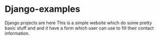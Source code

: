 # Django-examples
Django projects are here
This is a simple website which do some pretty basic stuff and and it have a form which user can use to fill their contact information.
